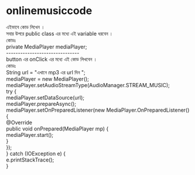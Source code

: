 # onlinemusiccode

এইভাবে কোড লিখেন ।<br>
সবার উপরে public class এর মধ্যে এই variable ধরবেন ।<br>
কোডঃ<br>
private MediaPlayer mediaPlayer;<br>
-------------------------------<br>
button এর onClick এর মধ্যে এই কোড লিখবেন ।<br>
কোডঃ<br>
String url = "এখানে mp3 এর url দিন ";<br>
mediaPlayer = new MediaPlayer();<br>
mediaPlayer.setAudioStreamType(AudioManager.STREAM_MUSIC);<br>
try {<br>
mediaPlayer.setDataSource(url);<br>
mediaPlayer.prepareAsync();<br>
mediaPlayer.setOnPreparedListener(new MediaPlayer.OnPreparedListener() {<br>
@Override<br>
public void onPrepared(MediaPlayer mp) {<br>
mediaPlayer.start();<br>
}<br>
});<br>
} catch (IOException e) {<br>
e.printStackTrace();<br>
}<br>
